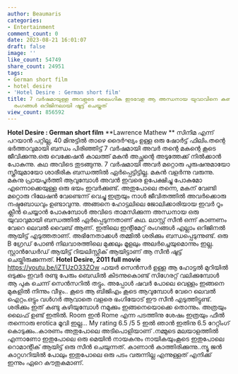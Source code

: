 ```yaml
---
author: Beaumaris
categories:
- Entertainment
comment_count: 0
date: 2023-08-21 16:01:07
draft: false
image: ''
like_count: 54749
share_count: 24951
tags:
- German short film
- hotel desire
- 'Hotel Desire : German short film'
title: 7 വർഷമായുള്ള അവളുടെ ലൈംഗിക ഇടവേള ആ അന്ധനായ യുവാവിനെ കണ്ടപ്പോൾ മാറിക്കിട്ടി,  ഇന്റിമേറ്റ്
  രംഗങ്ങൾ ഒറിജിനലായി ഷൂട്ട് ചെയ്തത്
view_count: 856592
---
```


**Hotel Desire : German short film** **Lawrence Mathew ** സിനിമ എന്ന് പറയാൻ പറ്റില്ല, 40 മിനുട്ടിൽ താഴെ ദൈർഘ്യം ഉള്ള ഒരു ഷോർട്ട് ഫിലിം.തന്റെ ഭർത്താവുമായി ബന്ധം പിരിഞ്ഞിട്ട് 7 വർഷമായി അവർ തന്റെ മകന്റെ കൂടെ ജീവിക്കുന്നു.ഒരു വെക്കേഷൻ കാലത്ത് മകൻ അച്ഛന്റെ അടുത്തേക്ക് നിൽക്കാൻ പോകുന്നു. കഥ അവിടെ തുടങ്ങുന്നു. 7 വർഷമായി അവർ മറ്റൊരു പുരുഷനുമായോ സ്ത്രീയുമായോ ശാരീരിക ബന്ധത്തിൽ ഏർപ്പെട്ടിട്ടില്ല. മകൻ വളർന്നു വരുന്നു. മകനു പ്രായപൂർത്തി ആവുമ്പോൾ അവൻ ഇവരെ ഉപേക്ഷിച്ചു പോകുമോ എന്നൊക്കെയുള്ള ഒരു ഭയം ഇവർക്കുണ്ട്. അതുപോലെ തന്നെ, മകന് വേണ്ടി മറ്റൊരു റിലേഷൻ വേണ്ടെന്ന് വെച്ചു ഇത്രയും നാൾ ജീവിതത്തിൽ അവർക്കൊരു നഷ്ടബോധവും ഉണ്ടാവുന്നു. അങ്ങനെ ഹോട്ടലിലെ ജോലിക്കാരിയായ ഇവർ റൂം ക്ലീൻ ചെയ്യാൻ പോകുമ്പോൾ അവിടെ താമസിക്കുന്ന അന്ധനായ ഒരു യുവാവുമായി ബന്ധത്തിൽ ഏർപ്പെടുന്നതാണ് കഥ. ലാസ്റ്റ് സീൻ ഒന്ന് കാണണം വേറെ ലെവൽ വൈബ് ആണ്. ഇതിലെ ഇന്റിമേറ്റ് രംഗങ്ങൾ എല്ലാം ഒറിജിനൽ ആയിട്ട് എടുത്തതാണ്. അഭിനേതാക്കൾ തമ്മിൽ ശരിക്കും ബന്ധപ്പെടുന്നുണ്ട്. ഒരു B ഗ്രേഡ് പോൺ നിലവാരത്തിലെ മുക്കലും മൂളലും അലർച്ചെയുമൊന്നും ഇല്ല. സ്റ്റാൻഡേർഡ് ആയിട്ട് റിയലിസ്റ്റിക് ആയിട്ടാണ് ആ സീൻ ഷൂട്ട്‌ ചെയ്തിരുക്കുന്നത്. **Hotel Desire, 2011 full movie** https://youtu.be/iZTUzO33ZOw ഫയർ സെൻസർ ഉള്ള ആ ഹോട്ടൽ മുറിയിൽ ഒടുക്കം ഇവർ രണ്ടു പേരും ബെഡിൽ കിടന്നുകൊണ്ട് സിഗേരറ്റ് വലിക്കുമ്പോൾ ആ പുക ചെന്ന് സെൻസറിൽ തട്ടും. അപ്പോൾ ഷവർ പോലെ വെള്ളം ഇങ്ങനെ മുകളിൽ നിന്നും വീഴും.. കൂടെ ആ ബിജിഎം കൂടെ ആവുമ്പോൾ വേറെ ലെവൽ ഐറ്റം.ഒട്ടും വൾഗർ ആവാതെ വളരെ ഭംഗിയോട് ഈ സീൻ എടുത്തിട്ടുണ്ട്. ശരിക്കും ഇത് കണ്ടു കഴിയുമ്പോൾ നമുക്കും ഇങ്ങനെയൊക്കെ തൊന്നും. അത്രയും ലൈഫ് ഉണ്ട് ഇതിൽ. Room ഇൻ Rome എന്ന പടത്തിനു ശേഷം ഇത്രയും ഫീൽ തന്നൊരു erotica മൂവി ഇല്ല... My rating 6.5 /5 5 ഇൽ ഞാൻ ഇതിനു 6.5 റേറ്റിംഗ് കൊടുക്കും..കാരണം അതുപോലെ അടിപൊളിയാണ് .നമ്മുടെ മലയാളത്തിൽ എന്നാണോ ഇതുപോലെ ഒരു മെയിൻ നായകനും നായികയുംകൂടെ ഇതുപോലെ റൊമാന്റിക് ആയിട്ട് ഒരു സീൻ ചെയുന്നത്. കാണാൻ കാത്തിരിക്കുന്നു..ന്യൂ ജൻ കാറ്റഗറിയിൽ പോലും ഇതുപോലെ ഒരു പടം വരുന്നില്ല എന്നുള്ളത് എനിക്ക് ഇന്നും ഏറെ കൗതുകമാണ്.